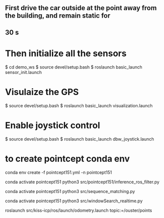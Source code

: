 ## First drive the car outside at the point away from the building, and remain static for
## 30 s
# Then initialize all the sensors
$ cd demo_ws
$ source devel/setup.bash
$ roslaunch basic_launch sensor_init.launch

# Visulaize the GPS
$ source devel/setup.bash
$ roslaunch basic_launch visualization.launch

# Enable joystick control
$ source devel/setup.bash
$ roslaunch basic_launch dbw_joystick.launch


# to create pointcept conda env
conda env create -f pointcept151.yml -n pointcept151

conda activate pointcept151
python3 src/pointcept151/inference_ros_filter.py

conda activate pointcept151
python3 src/sequence_matching.py

conda activate pointcept151
python3 src/windowSearch_realtime.py

roslaunch src/kiss-icp/ros/launch/odometry.launch topic:=/ouster/points


